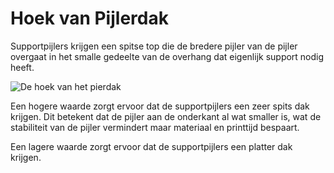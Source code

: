 Hoek van Pijlerdak
====
Supportpijlers krijgen een spitse top die de bredere pijler van de pijler overgaat in het smalle gedeelte van de overhang dat eigenlijk support nodig heeft.

![De hoek van het pierdak](../../../articles/images/support_use_towers.svg)

Een hogere waarde zorgt ervoor dat de supportpijlers een zeer spits dak krijgen. Dit betekent dat de pijler aan de onderkant al wat smaller is, wat de stabiliteit van de pijler vermindert maar materiaal en printtijd bespaart.

Een lagere waarde zorgt ervoor dat de supportpijlers een platter dak krijgen.